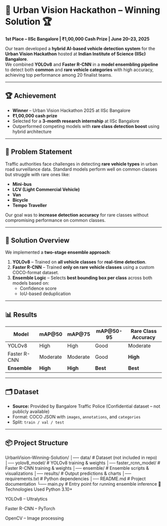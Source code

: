 # 🚦 Urban Vision Hackathon – Winning Solution 🏆

**1st Place – IISc Bangalore | ₹1,00,000 Cash Prize | June 20–23, 2025**

Our team developed a **hybrid AI-based vehicle detection system** for the **Urban Vision Hackathon** hosted at **Indian Institute of Science (IISc) Bangalore**.  
We combined **YOLOv8** and **Faster R-CNN** in a **model ensembling pipeline** to detect both **common** and **rare vehicle categories** with high accuracy, achieving top performance among 20 finalist teams.

---

## 🏆 Achievement
- **Winner** – Urban Vision Hackathon 2025 at IISc Bangalore
- **₹1,00,000 cash prize**
- Selected for a **3-month research internship** at IISc Bangalore
- Outperformed competing models with **rare class detection boost** using hybrid architecture

---

## 📌 Problem Statement
Traffic authorities face challenges in detecting **rare vehicle types** in urban road surveillance data. Standard models perform well on common classes but struggle with rare ones like:
- **Mini-bus**
- **LCV (Light Commercial Vehicle)**
- **Van**
- **Bicycle**
- **Tempo Traveller**

Our goal was to **increase detection accuracy** for rare classes without compromising performance on common classes.

---

## 🚀 Solution Overview
We implemented a **two-stage ensemble approach**:

1. **YOLOv8** – Trained on **all vehicle classes** for **real-time detection**.
2. **Faster R-CNN** – Trained **only on rare vehicle classes** using a custom COCO-format dataset.
3. **Ensemble Logic** – Selects **best bounding box per class** across both models based on:
   - Confidence score
   - IoU-based deduplication

---

## 📊 Results
| Model         | mAP@50 | mAP@75 | mAP@50-95 | Rare Class Accuracy |
|---------------|--------|--------|-----------|---------------------|
| YOLOv8        | High   | High   | Good      | Moderate            |
| Faster R-CNN  | Moderate | Moderate | Good  | **High**            |
| **Ensemble**  | **High** | **High** | **Best** | **Best**           |

---

## 🗂 Dataset
- **Source:** Provided by Bangalore Traffic Police (Confidential dataset – not publicly available)
- Format: COCO JSON with `images`, `annotations`, and `categories`
- Split: `train / val / test`

---

## 📦 Project Structure

UrbanVision-Winning-Solution/
│── data/ # Dataset (not included in repo)
│── yolov8_model/ # YOLOv8 training & weights
│── faster_rcnn_model/ # Faster R-CNN training & weights
│── ensemble/ # Ensemble scripts & visualizations
│── results/ # Output predictions & charts
│── requirements.txt # Python dependencies
│── README.md # Project documentation
└── main.py # Entry point for running ensemble inference
📌 Technologies Used
Python 3.10+

YOLOv8 – Ultralytics

Faster R-CNN – PyTorch

OpenCV – Image processing


